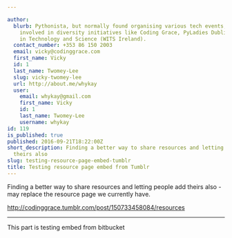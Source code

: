 ```yaml
---

author:
  blurb: Pythonista, but normally found organising various tech events, and now heavily
    involved in diversity initiatives like Coding Grace, PyLadies Dublin, and Women
    in Technology and Science (WITS Ireland).
  contact_number: +353 86 150 2003
  email: vicky@codinggrace.com
  first_name: Vicky
  id: 1
  last_name: Twomey-Lee
  slug: vicky-twomey-lee
  url: http://about.me/whykay
  user:
    email: whykay@gmail.com
    first_name: Vicky
    id: 1
    last_name: Twomey-Lee
    username: whykay
id: 119
is_published: true
published: 2016-09-21T18:22:00Z
short_description: Finding a better way to share resources and letting people add
  theirs also
slug: testing-resource-page-embed-tumblr
title: Testing resource page embed from Tumblr
---
```


Finding a better way to share resources and letting people add theirs also - may replace the resource page we currently have.

 <div class="tumblr-post" data-href="https://embed.tumblr.com/embed/post/FkBDcpQ__ubf1agZ0rUsuQ/150733458084" data-did="f320d14e7e36ce17f844cc38df7bec3309fb3d7e"><a href="http://codinggrace.tumblr.com/post/150733458084/resources">http://codinggrace.tumblr.com/post/150733458084/resources</a></div>  <script async src="https://secure.assets.tumblr.com/post.js"></script>

<hr>

This part is testing embed from bitbucket

<script src="https://bitbucket.org/codinggrace/useful-resources-for-coding/src/56cce6566ad67dc0b9061fa6f87b7e55b830832b/python-resources.md?embed=t"></script>